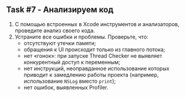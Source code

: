 ## Task #7 - Анализируем код

1. С помощью встроенных в Xcode инструментов и анализаторов, проведите анализ своего кода.
2. Устраните все ошибки и проблемы. Проверьте, что:
    * отсутствуют утечки памяти;
    * обращения к UI происходит только из главного потока;
    * нет «гонок»: при запуске Thread Checker не выявляет конкурентный доступ к переменным;
    * нет инструкций, неоправданное использование которых приводит к замедлению работы проекта (например, использование `NSLog` вместо `print`);
    * нет ошибок, выявленных Profiler.
